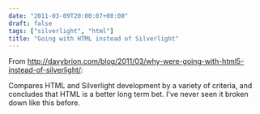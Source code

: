 ```yaml
---
date: "2011-03-09T20:00:07+00:00"
draft: false
tags: ["silverlight", "html"]
title: "Going with HTML instead of Silverlight"
---
```

From http://davybrion.com/blog/2011/03/why-were-going-with-html5-instead-of-silverlight/:

Compares HTML and Silverlight development by a variety of criteria, and concludes that HTML is a better long term bet. I've never seen it broken down like this before.

